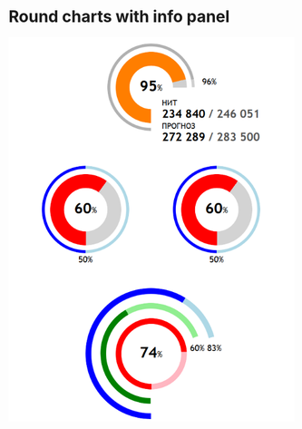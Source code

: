 # Round charts with info panel

![alt demo](https://github.com/Drawell/test_chart/blob/master/demo.png?raw=true)

